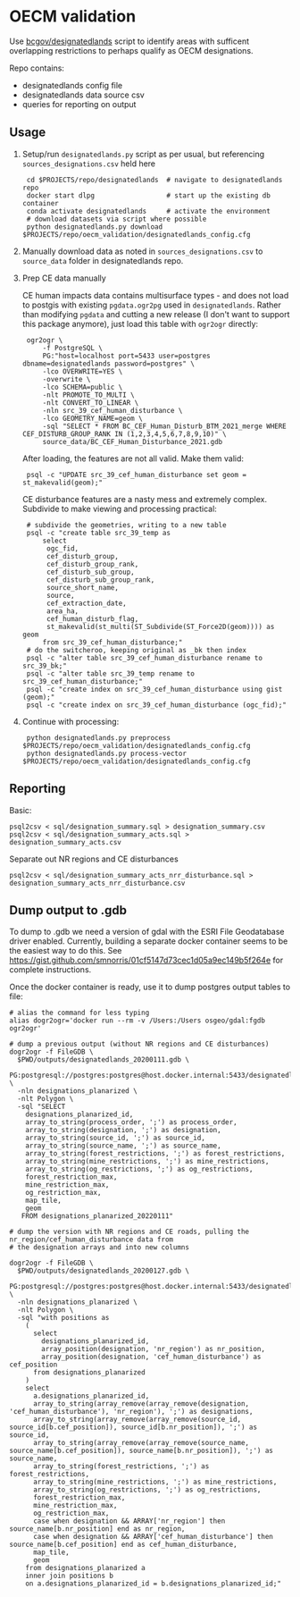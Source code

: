 # OECM validation

Use [bcgov/designatedlands](https://github.com/bcgov/designatedlands) script to identify areas with sufficent overlapping restrictions to perhaps qualify as OECM designations.

Repo contains:

- designatedlands config file
- designatedlands data source csv
- queries for reporting on output

## Usage

1. Setup/run `designatedlands.py` script as per usual, but referencing `sources_designations.csv` held here

        cd $PROJECTS/repo/designatedlands  # navigate to designatedlands repo
        docker start dlpg                  # start up the existing db container
        conda activate designatedlands     # activate the environment
        # download datasets via script where possible
        python designatedlands.py download $PROJECTS/repo/oecm_validation/designatedlands_config.cfg

2. Manually download data as noted in `sources_designations.csv` to `source_data` folder in designatedlands repo.

3. Prep CE data manually

    CE human impacts data contains multisurface types - and does not load to postgis with existing `pgdata.ogr2pg`
    used in `designatedlands`. Rather than modifying `pgdata` and cutting a new release (I don't want to support
    this package anymore), just load this table with `ogr2ogr` directly:

        ogr2ogr \
            -f PostgreSQL \
            PG:"host=localhost port=5433 user=postgres dbname=designatedlands password=postgres" \
            -lco OVERWRITE=YES \
            -overwrite \
            -lco SCHEMA=public \
            -nlt PROMOTE_TO_MULTI \
            -nlt CONVERT_TO_LINEAR \
            -nln src_39_cef_human_disturbance \
            -lco GEOMETRY_NAME=geom \
            -sql "SELECT * FROM BC_CEF_Human_Disturb_BTM_2021_merge WHERE CEF_DISTURB_GROUP_RANK IN (1,2,3,4,5,6,7,8,9,10)" \
            source_data/BC_CEF_Human_Disturbance_2021.gdb

    After loading, the features are not all valid. Make them valid:

        psql -c "UPDATE src_39_cef_human_disturbance set geom = st_makevalid(geom);"

    CE disturbance features are a nasty mess and extremely complex. Subdivide to make viewing and processing practical:

        # subdivide the geometries, writing to a new table
        psql -c "create table src_39_temp as
            select
             ogc_fid,
             cef_disturb_group,
             cef_disturb_group_rank,
             cef_disturb_sub_group,
             cef_disturb_sub_group_rank,
             source_short_name,
             source,
             cef_extraction_date,
             area_ha,
             cef_human_disturb_flag,
             st_makevalid(st_multi(ST_Subdivide(ST_Force2D(geom)))) as geom
            from src_39_cef_human_disturbance;"
        # do the switcheroo, keeping original as _bk then index
        psql -c "alter table src_39_cef_human_disturbance rename to src_39_bk;"
        psql -c "alter table src_39_temp rename to src_39_cef_human_disturbance;"
        psql -c "create index on src_39_cef_human_disturbance using gist (geom);"
        psql -c "create index on src_39_cef_human_disturbance (ogc_fid);"


4. Continue with processing:

        python designatedlands.py preprocess $PROJECTS/repo/oecm_validation/designatedlands_config.cfg
        python designatedlands.py process-vector $PROJECTS/repo/oecm_validation/designatedlands_config.cfg


## Reporting

Basic:
```
psql2csv < sql/designation_summary.sql > designation_summary.csv
psql2csv < sql/designation_summary_acts.sql > designation_summary_acts.csv
```

Separate out NR regions and CE disturbances

```
psql2csv < sql/designation_summary_acts_nrr_disturbance.sql > designation_summary_acts_nrr_disturbance.csv
```

## Dump output to .gdb

To dump to .gdb we need a version of gdal with the ESRI File Geodatabase driver enabled.
Currently, building a separate docker container seems to be the easiest way to do this.
See https://gist.github.com/smnorris/01cf5147d73cec1d05a9ec149b5f264e for complete instructions.

Once the docker container is ready, use it to dump postgres output tables to file:

    # alias the command for less typing
    alias dogr2ogr='docker run --rm -v /Users:/Users osgeo/gdal:fgdb ogr2ogr'

    # dump a previous output (without NR regions and CE disturbances)
    dogr2ogr -f FileGDB \
      $PWD/outputs/designatedlands_20200111.gdb \
      PG:postgresql://postgres:postgres@host.docker.internal:5433/designatedlands \
      -nln designations_planarized \
      -nlt Polygon \
      -sql "SELECT
        designations_planarized_id,
        array_to_string(process_order, ';') as process_order,
        array_to_string(designation, ';') as designation,
        array_to_string(source_id, ';') as source_id,
        array_to_string(source_name, ';') as source_name,
        array_to_string(forest_restrictions, ';') as forest_restrictions,
        array_to_string(mine_restrictions, ';') as mine_restrictions,
        array_to_string(og_restrictions, ';') as og_restrictions,
        forest_restriction_max,
        mine_restriction_max,
        og_restriction_max,
        map_tile,
        geom
       FROM designations_planarized_20220111"

    # dump the version with NR regions and CE roads, pulling the nr_region/cef_human_disturbance data from
    # the designation arrays and into new columns

    dogr2ogr -f FileGDB \
      $PWD/outputs/designatedlands_20200127.gdb \
      PG:postgresql://postgres:postgres@host.docker.internal:5433/designatedlands \
      -nln designations_planarized \
      -nlt Polygon \
      -sql "with positions as
        (
          select
            designations_planarized_id,
            array_position(designation, 'nr_region') as nr_position,
            array_position(designation, 'cef_human_disturbance') as cef_position
          from designations_planarized
        )
        select
          a.designations_planarized_id,
          array_to_string(array_remove(array_remove(designation, 'cef_human_disturbance'), 'nr_region'), ';') as designations,
          array_to_string(array_remove(array_remove(source_id, source_id[b.cef_position]), source_id[b.nr_position]), ';') as source_id,
          array_to_string(array_remove(array_remove(source_name, source_name[b.cef_position]), source_name[b.nr_position]), ';') as source_name,
          array_to_string(forest_restrictions, ';') as forest_restrictions,
          array_to_string(mine_restrictions, ';') as mine_restrictions,
          array_to_string(og_restrictions, ';') as og_restrictions,
          forest_restriction_max,
          mine_restriction_max,
          og_restriction_max,
          case when designation && ARRAY['nr_region'] then source_name[b.nr_position] end as nr_region,
          case when designation && ARRAY['cef_human_disturbance'] then source_name[b.cef_position] end as cef_human_disturbance,
          map_tile,
          geom
        from designations_planarized a
        inner join positions b
        on a.designations_planarized_id = b.designations_planarized_id;"